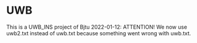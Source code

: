 # UWB
This is a UWB_INS project of Bjtu
2022-01-12: ATTENTION!
            We now use uwb2.txt instead of uwb.txt because something went wrong with uwb.txt.
